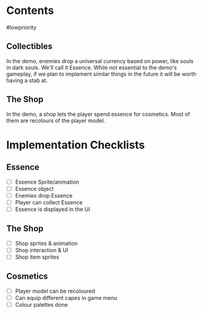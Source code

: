 # Contents
#lowpriority
## Collectibles
In the demo, enemies drop a universal currency based on power, like souls in dark souls. We'll call it Essence. While not essential to the demo's gameplay, if we plan to implement similar things in the future it will be worth having a stab at.

## The Shop
In the demo, a shop lets the player spend essence for cosmetics. Most of them are recolours of the player model.

# Implementation Checklists
## Essence
- [ ] Essence Sprite/animation
- [ ] Essence object
- [ ] Enemies drop Essence
- [ ] Player can collect Essence
- [ ] Essence is displayed in the UI

## The Shop
- [ ] Shop sprites & animation
- [ ] Shop interaction & UI
- [ ] Shop item sprites

## Cosmetics
- [ ] Player model can be recoloured
- [ ] Can equip different capes in game menu
- [ ] Colour palettes done